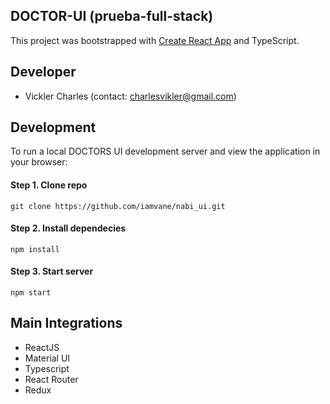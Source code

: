 ## DOCTOR-UI (prueba-full-stack)
This project was bootstrapped with [Create React App](https://github.com/facebookincubator/create-react-app) and TypeScript.

## Developer
 * Vickler Charles (contact: charlesvikler@gmail.com)

## Development
To run a local DOCTORS UI development server and view the application in your browser:

#### Step 1. Clone repo
`git clone https://github.com/iamvane/nabi_ui.git`

#### Step 2. Install dependecies
`npm install`

#### Step 3. Start server
`npm start`

## Main Integrations
 * ReactJS
 * Material UI
 * Typescript
 * React Router
 * Redux

